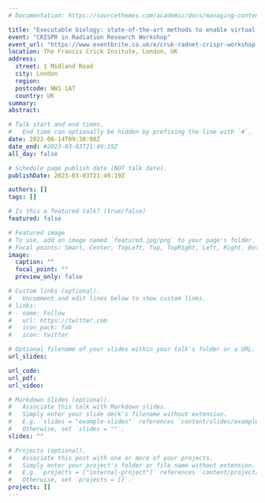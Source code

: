 ```yaml
---
# Documentation: https://sourcethemes.com/academic/docs/managing-content/

title: "Executable biology: state-of-the-art methods to enable virtual crispr screens"
event: "CRISPR in Radiation Research Workshop"
event_url: "https://www.eventbrite.co.uk/e/cruk-radnet-crispr-workshop-tickets-271976839047"
location: The Francis Crick Insitute, London, UK
address:
  street: 1 Midland Road
  city: London
  region:
  postcode: NW1 1AT
  country: UK
summary: 
abstract:

# Talk start and end times.
#   End time can optionally be hidden by prefixing the line with `#`.
date: 2022-06-14T09:30:00Z
date_end: #2023-03-03T21:49:19Z
all_day: false

# Schedule page publish date (NOT talk date).
publishDate: 2023-03-03T21:49:19Z

authors: []
tags: []

# Is this a featured talk? (true/false)
featured: false

# Featured image
# To use, add an image named `featured.jpg/png` to your page's folder. 
# Focal points: Smart, Center, TopLeft, Top, TopRight, Left, Right, BottomLeft, Bottom, BottomRight.
image: 
  caption: ""
  focal_point: ""
  preview_only: false

# Custom links (optional).
#   Uncomment and edit lines below to show custom links.
# links:
# - name: Follow
#   url: https://twitter.com
#   icon_pack: fab
#   icon: twitter

# Optional filename of your slides within your talk's folder or a URL.
url_slides:

url_code:
url_pdf:
url_video:

# Markdown Slides (optional).
#   Associate this talk with Markdown slides.
#   Simply enter your slide deck's filename without extension.
#   E.g. `slides = "example-slides"` references `content/slides/example-slides.md`.
#   Otherwise, set `slides = ""`.
slides: ""

# Projects (optional).
#   Associate this post with one or more of your projects.
#   Simply enter your project's folder or file name without extension.
#   E.g. `projects = ["internal-project"]` references `content/project/deep-learning/index.md`.
#   Otherwise, set `projects = []`.
projects: []
---
```

